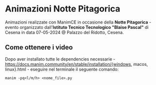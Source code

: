 # Animazioni Notte Pitagorica
Animazioni realizzate con ManimCE in occasione della **Notte Pitagorica** - evento organizzato dall'**Istituto Tecnico Tecnologico "Blaise Pascal"** di Cesena in data 07-05-2024 @ Palazzo del Ridotto, Cesena.

## Come ottenere i video
Dopo aver installato tutte le dependencies necessarie - https://docs.manim.community/en/stable/installation/{windows, macos, linux}.html - eseguire nel terminale il seguente comando:
```
manim -pq<l/m/h> <nome_file>.py
```
